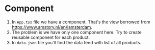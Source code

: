 # Component #

1. In `App.tsx` file we have a component. That's the view borrowed from https://www.amstory.nl/en/iamsterdam. 
2. The problem is we have only one component here. Try to create reusable component for each product. 
3. In `data.json` file you'll find the data feed with list of all products.
